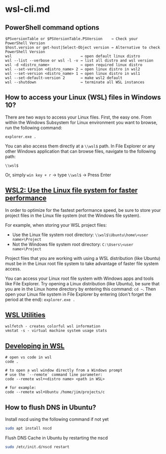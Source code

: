 # wsl-cli.md

## PowerShell command options

```text
$PSversionTable or $PSVersionTable.PSVersion    → Check your PowerShell Version
$host.version or get-host|Select-Object version → Alternative to check PowerShell Version
wsl                               → open default linux distro
wsl --list --verbose or wsl -l -v → list all distro and wsl version
wsl -d <distro_name>              → open required linux distro
wsl --set-version <distro_name> 2 → open linux distro in wsl2
wsl --set-version <distro_name> 1 → open linux distro in wsl1
wsl --set-default-version 2       → make wsl2 default
wsl --shutdown                    → terminate all WSL instances
```

## How to access your Linux (WSL) files in Windows 10?

There are two ways to access your Linux files. First, the easy one. From within the Windows Subsystem for Linux environment you want to browse, run the following command:

```text
explorer.exe .
```

You can also access them directly at a `\\wsl$` path. In File Explorer or any other Windows application that can browse files, navigate to the following path:

```text
\\wsl$
```

Or, simply `win key + r` → type `\\wsl$` → Press Enter

## [WSL2: Use the Linux file system for faster performance](https://docs.microsoft.com/en-us/windows/wsl/compare-versions)

In order to optimize for the fastest performance speed, be sure to store your project files in the Linux file system (not the Windows file system).

For example, when storing your WSL project files:
- Use the Linux file system root directory: `\\wsl$\Ubuntu\home\<user name>\Project`
- Not the Windows file system root directory: `C:\Users\<user name>\Project`

Project files that you are working with using a WSL distribution (like Ubuntu) must be in the Linux root file system to take advantage of faster file system access.

You can access your Linux root file system with Windows apps and tools like File Explorer. Try opening a Linux distribution (like Ubuntu), be sure that you are in the Linux home directory by entering this command: `cd ~`. Then open your Linux file system in File Explorer by entering (don't forget the period at the end): `explorer.exe .`

## [WSL Utilities](https://wslutiliti.es/)

```text
wslfetch - creates colorful wsl information
vmstat -s - virtual machine system usage stats
```

## [Developing in WSL](https://code.visualstudio.com/docs/remote/wsl)

```text
# open vs code in wsl
code .

# to open a wsl window directly from a Windows prompt
# use the `--remote` command line parameter:
code --remote wsl+<distro name> <path in WSL>

# for example:
code --remote wsl+Ubuntu /home/jim/projects/c
```

## How to flush DNS in Ubuntu?

Install nscd using the following command if not yet

``` bash
sudo apt install nscd
```

Flush DNS Cache in Ubuntu by restarting the nscd

``` bash
sudo /etc/init.d/nscd restart
```
